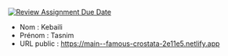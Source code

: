 [![Review Assignment Due Date](https://classroom.github.com/assets/deadline-readme-button-24ddc0f5d75046c5622901739e7c5dd533143b0c8e959d652212380cedb1ea36.svg)](https://classroom.github.com/a/A3rRtUun)
- Nom : Kebaili
- Prénom : Tasnim
- URL public : https://main--famous-crostata-2e11e5.netlify.app

